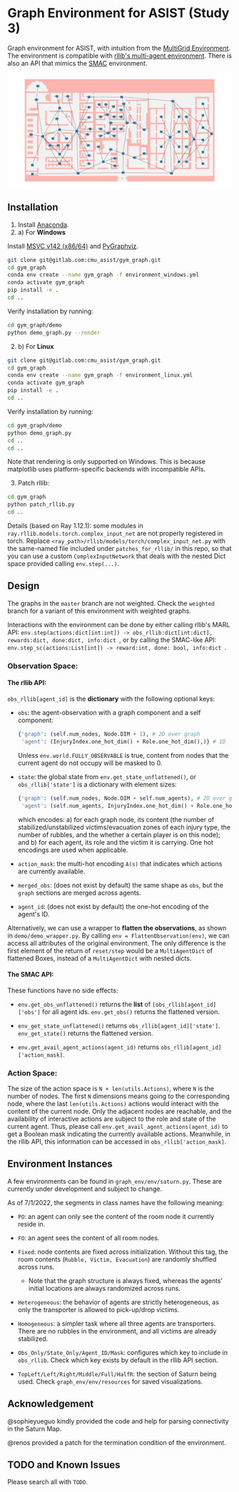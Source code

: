 # Graph Environment for ASIST (Study 3)

Graph environment for ASIST, with intuition from the [MultiGrid Environment](https://github.com/ArnaudFickinger/gym-multigrid). The environment is compatible with [rllib's multi-agent environment](https://github.com/ray-project/ray/blob/master/rllib/env/multi_agent_env.py). There is also an API that mimics the [SMAC](https://github.com/oxwhirl/smac) environment.

![](graph_env/env/resources/SaturnFull_string.png)

## Installation

1. Install [Anaconda](https://www.anaconda.com/).
2. a) For **Windows**

Install [MSVC v142 (x86/64)](https://visualstudio.microsoft.com/visual-cpp-build-tools/) and [PyGraphviz](https://pygraphviz.github.io/).

```bash
git clone git@gitlab.com:cmu_asist/gym_graph.git
cd gym_graph
conda env create --name gym_graph -f environment_windows.yml
conda activate gym_graph
pip install -e .
cd ..
```

Verify installation by running:

```bash
cd gym_graph/demo
python demo_graph.py --render
```

2. b) For **Linux**

```bash
git clone git@gitlab.com:cmu_asist/gym_graph.git
cd gym_graph
conda env create --name gym_graph -f environment_linux.yml
conda activate gym_graph
pip install -e .
cd ..
```

Verify installation by running:

```bash
cd gym_graph/demo
python demo_graph.py
cd ..
cd ..
```

Note that rendering is only supported on Windows. This is because matplotlib uses platform-specific backends with incompatible APIs.

3. Patch rllib: 

```bash
cd gym_graph
python patch_rllib.py
cd ..
```

Details (based on Ray 1.12.1): some modules in `ray.rllib.models.torch.complex_input_net` are not properly registered in torch. Replace `<ray_path>/rllib/models/torch/complex_input_net.py` with the same-named file included under `patches_for_rllib/` in this repo, so that you can use a custom `ComplexInputNetwork` that deals with the nested Dict space provided calling `env.step(...)`.

## Design

The graphs in the `master` branch are not weighted. Check the `weighted` branch for a variant of this environment with weighted graphs.

Interactions with the environment can be done by either calling rllib's MARL API: `env.step(actions:dict[int:int]) -> obs_rllib:dict[int:dict], rewards:dict, done:dict, info:dict `, or by calling the SMAC-like API: `env.step_sc(actions:List[int]) -> reward:int, done: bool, info:dict `.

### Observation Space:

#### The rllib API:

`obs_rllib[agent_id]` is the **dictionary** with the following optional keys:

- `obs`: the agent-observation with a graph component and a self component:

  ```python
  {'graph': (self.num_nodes, Node.DIM + 1), # 2D over graph
   'agent': (InjuryIndex.one_hot_dim() + Role.one_hot_dim(),)} # 1D
  ```

  Unless `env.world.FULLY_OBSERVABLE` is true, content from nodes that the current agent do not occupy will be masked to 0.

- `state`: the global state from `env.get_state_unflattened()`, or `obs_rllib['state']` is a dictionary with element sizes: 

  ```python
  {'graph': (self.num_nodes, Node.DIM + self.num_agents), # 2D over graph
   'agent': (self.num_agents, InjuryIndex.one_hot_dim() + Role.one_hot_dim())} # 2D over agents
  ```

  which encodes: a) for each graph node, its content (the number of stabilized/unstabilized victims/evacuation zones of each injury type, the number of rubbles, and the whether a certain player is on this node); and b) for each agent, its role and the victim it is carrying. One hot encodings are used when applicable.

- `action_mask`: the multi-hot encoding `A(s)` that indicates which actions are currently available.

- `merged_obs`: (does not exist by default) the same shape as `obs`, but the `graph` sections are merged across agents.

- `agent_id`: (does not exist by default) the one-hot encoding of the agent's ID.

Alternatively, we can use a wrapper to **flatten the observations**, as shown in `demo/demo_wrapper.py`. By calling `env = FlattenObservation(env)`, we can access all attributes of the original environment. The only difference is the first element of the return of `reset/step` would be a `MultiAgentDict` of flattened Boxes, instead of a `MultiAgentDict` with nested dicts.

#### The SMAC API: 

These functions have no side effects:

- `env.get_obs_unflattened()` returns the **list** of `[obs_rllib[agent_id]['obs']` for all agent ids. `env.get_obs()` returns the flattened version. 

- `env_get_state_unflattened()` returns `obs_rllib[agent_id]['state']`. `env_get_state()` returns the flattened version.

- `env.get_avail_agent_actions(agent_id)` returns `obs_rllib[agent_id]['action_mask]`.

### Action Space:

The size of the action space is `N + len(utils.Actions)`, where `N` is the number of nodes. The first `N` dimensions means going to the corresponding node, where the last `len(utils.Actions)` actions would interact with the content of the current node. Only the adjacent nodes are reachable, and the availability of interactive actions are subject to the role and state of the current agent. Thus, please call `env.get_avail_agent_actions(agent_id)` to get a Boolean mask indicating the currently available actions. Meanwhile, in the rllib API, this information can be accessed in `obs_rllib['action_mask]`.

## Environment Instances

A few environments can be found in `graph_env/env/saturn.py`. These are currently under development and subject to change.

As of 7/1/2022, the segments in class names have the following meaning:

- `PO`: an agent can only see the content of the room node it currently reside in.
- `FO`: an agent sees the content of all room nodes.
- `Fixed`: node contents are fixed across initialization. Without this tag, the room contents (`Rubble, Victim, Evacuation`) are randomly shuffled across runs.
  - Note that the graph structure is always fixed, whereas the agents' initial locations are always randomized across runs.

- `Heterogeneous`: the behavior of agents are strictly heterogeneous, as only the transporter is allowed to pick-up/drop victims.
- `Homogeneous`: a simpler task where all three agents are transporters. There are no rubbles in the environment, and all victims are already stabilized.
- `Obs_Only/State_Only/Agent_ID/Mask`: configures which key to include in `obs_rllib`. Check which key exists by default in the rllib API section.
- `TopLeft/Left/Right/Middle/Full/HalfR`: the section of Saturn being used. Check `graph_env/env/resources` for saved visualizations.

## Acknowledgement

@sophieyueguo kindly provided the code and help for parsing connectivity in the Saturn Map.

@renos provided a patch for the termination condition of the environment.

## TODO and Known Issues

Please search all with `TODO`.
